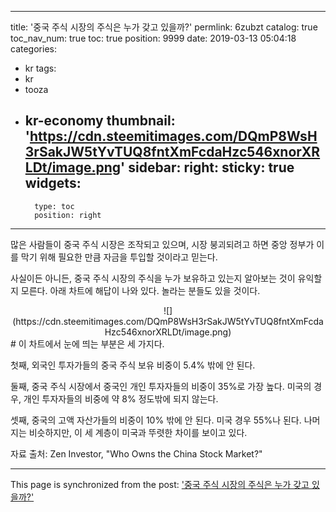 
---
title: '중국 주식 시장의 주식은 누가 갖고 있을까?'
permlink: 6zubzt
catalog: true
toc_nav_num: true
toc: true
position: 9999
date: 2019-03-13 05:04:18
categories:
- kr
tags:
- kr
- tooza
- kr-economy
thumbnail: 'https://cdn.steemitimages.com/DQmP8WsH3rSakJW5tYvTUQ8fntXmFcdaHzc546xnorXRLDt/image.png'
sidebar:
    right:
        sticky: true
widgets:
    -
        type: toc
        position: right
---


많은 사람들이 중국 주식 시장은 조작되고 있으며, 시장 붕괴되려고 하면 중앙 정부가 이를 막기 위해 필요한 만큼 자금을 투입할 것이라고 믿는다. 

사실이든 아니든, 중국 주식 시장의 주식을 누가 보유하고 있는지 알아보는 것이 유익할지 모른다. 아래 차트에 해답이 나와 있다. 놀라는 분들도 있을 것이다. 

<center>
![](https://cdn.steemitimages.com/DQmP8WsH3rSakJW5tYvTUQ8fntXmFcdaHzc546xnorXRLDt/image.png)
</center>
#
이 차트에서 눈에 띄는 부분은 세 가지다.  

첫째, 외국인 투자가들의 중국 주식 보유 비중이 5.4% 밖에 안 된다.  

둘째, 중국 주식 시장에서 중국인 개인 투자자들의 비중이 35%로 가장 높다. 미국의 경우, 개인 투자자들의 비중에 약 8% 정도밖에 되지 않는다. 

셋째, 중국의 고액 자산가들의 비중이 10% 밖에 안 된다. 미국 경우 55%나 된다. 나머지는 비슷하지만, 이 세 계층이 미국과 뚜렷한 차이를 보이고 있다. ​

자료 출처: Zen Investor, "Who Owns the China Stock Market?"​​

- - -

This page is synchronized from the post: ['중국 주식 시장의 주식은 누가 갖고 있을까?'](https://steemit.com/@pius.pius/6zubzt)
